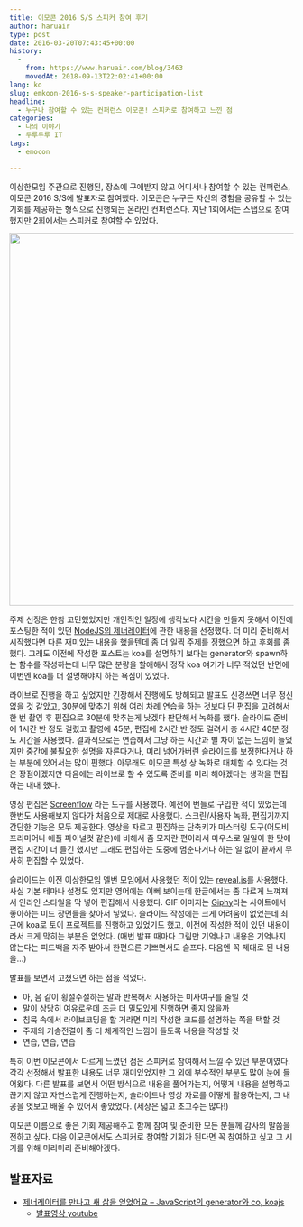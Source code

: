 ```yaml
---
title: 이모콘 2016 S/S 스피커 참여 후기
author: haruair
type: post
date: 2016-03-20T07:43:45+00:00
history:
  - 
    from: https://www.haruair.com/blog/3463
    movedAt: 2018-09-13T22:02:41+00:00
lang: ko
slug: emkoon-2016-s-s-speaker-participation-list
headline:
  - 누구나 참여할 수 있는 컨퍼런스 이모콘! 스피커로 참여하고 느낀 점
categories:
  - 나의 이야기
  - 두루두루 IT
tags:
  - emocon

---
```

이상한모임 주관으로 진행된, 장소에 구애받지 않고 어디서나 참여할 수 있는 컨퍼런스, 이모콘 2016 S/S에 발표자로 참여했다. 이모콘은 누구든 자신의 경험을 공유할 수 있는 기회를 제공하는 형식으로 진행되는 온라인 컨퍼런스다. 지난 1회에서는 스탭으로 참여했지만 2회에서는 스피커로 참여할 수 있었다.

<img src="//cfile1.onoffmix.com/attach/7a5aYTII26skATDNrxNOR049Na5ST2yp" class="aligncenter" style="width: 660px;" />

주제 선정은 한참 고민했었지만 개인적인 일정에 생각보다 시간을 만들지 못해서 이전에 포스팅한 적이 있던 [NodeJS의 제너레이터][1]에 관한 내용을 선정했다. 더 미리 준비해서 시작했다면 다른 재미있는 내용을 했을텐데 좀 더 일찍 주제를 정했으면 하고 후회를 좀 했다. 그래도 이전에 작성한 포스트는 koa를 설명하기 보다는 generator와 spawn하는 함수를 작성하는데 너무 많은 분량을 할애해서 정작 koa 얘기가 너무 적었던 반면에 이번엔 koa를 더 설명해야지 하는 욕심이 있었다.

라이브로 진행을 하고 싶었지만 긴장해서 진행에도 방해되고 발표도 신경쓰면 너무 정신 없을 것 같았고, 30분에 맞추기 위해 여러 차례 연습을 하는 것보다 단 편집을 고려해서 한 번 촬영 후 편집으로 30분에 맞추는게 낫겠다 판단해서 녹화를 했다. 슬라이드 준비에 1시간 반 정도 걸렸고 촬영에 45분, 편집에 2시간 반 정도 걸려서 총 4시간 40분 정도 시간을 사용했다. 결과적으로는 연습해서 그냥 하는 시간과 별 차이 없는 느낌이 들었지만 중간에 불필요한 설명을 자른다거나, 미리 넘어가버린 슬라이드를 보정한다거나 하는 부분에 있어서는 많이 편했다. 아무래도 이모콘 특성 상 녹화로 대체할 수 있다는 것은 장점이겠지만 다음에는 라이브로 할 수 있도록 준비를 미리 해야겠다는 생각을 편집하는 내내 했다.

영상 편집은 [Screenflow][2] 라는 도구를 사용했다. 예전에 번들로 구입한 적이 있었는데 한번도 사용해보지 않다가 처음으로 제대로 사용했다. 스크린/사용자 녹화, 편집기까지 간단한 기능은 모두 제공한다. 영상을 자르고 편집하는 단축키가 마스터링 도구(어도비 프리미어나 애플 파이널컷 같은)에 비해서 좀 모자란 편이라서 마우스로 일일이 한 탓에 편집 시간이 더 들긴 했지만 그래도 편집하는 도중에 멈춘다거나 하는 일 없이 끝까지 무사히 편집할 수 있었다.

슬라이드는 이전 이상한모임 멜번 모임에서 사용했던 적이 있는 [reveal.js][3]를 사용했다. 사실 기본 테마나 설정도 있지만 영어에는 이뻐 보이는데 한글에서는 좀 다르게 느껴져서 인라인 스타일을 막 넣어 편집해서 사용했다. GIF 이미지는 [Giphy][4]라는 사이트에서 좋아하는 미드 장면들을 찾아서 넣었다. 슬라이드 작성에는 크게 어려움이 없었는데 최근에 koa로 토이 프로젝트를 진행하고 있었기도 했고, 이전에 작성한 적이 있던 내용이라서 크게 막히는 부분은 없었다. (매번 발표 때마다 그림만 기억나고 내용은 기억나지 않는다는 피드백을 자주 받아서 한편으론 기쁘면서도 슬프다. 다음엔 꼭 제대로 된 내용을&#8230;)

발표를 보면서 고쳤으면 하는 점을 적었다.

  * 아, 음 같이 횡설수설하는 말과 반복해서 사용하는 미사여구를 줄일 것
  * 말이 상당히 여유로운데 조금 더 밀도있게 진행하면 좋지 않을까
  * 침묵 속에서 라이브코딩을 할 거라면 미리 작성한 코드를 설명하는 쪽을 택할 것
  * 주제의 기승전결이 좀 더 체계적인 느낌이 들도록 내용을 작성할 것
  * 연습, 연습, 연습

특히 이번 이모콘에서 다르게 느꼈던 점은 스피커로 참여해서 느낄 수 있던 부분이였다. 각각 선정해서 발표한 내용도 너무 재미있었지만 그 외에 부수적인 부분도 많이 눈에 들어왔다. 다른 발표를 보면서 어떤 방식으로 내용을 풀어가는지, 어떻게 내용을 설명하고 끊기지 않고 자연스럽게 진행하는지, 슬라이드나 영상 자료를 어떻게 활용하는지, 그 내공을 엿보고 배울 수 있어서 좋았었다. (세상은 넓고 초고수는 많다!)

이모콘 이름으로 좋은 기회 제공해주고 함께 참여 및 준비한 모든 분들께 감사의 말씀을 전하고 싶다. 다음 이모콘에서도 스피커로 참여할 기회가 된다면 꼭 참여하고 싶고 그 시기를 위해 미리미리 준비해야겠다.

## 발표자료

  * [제너레이터를 만나고 새 삶을 얻었어요 &#8211; JavaScript의 generator와 co, koajs][5] 
      * [발표영상 youtube][6]

 [1]: http://haruair.com/blog/3425
 [2]: https://www.telestream.net/screenflow/
 [3]: http://lab.hakim.se/reveal-js/
 [4]: http://giphy.com/
 [5]: http://haruair.github.io/emocon-2016SS-generator/
 [6]: https://www.youtube.com/watch?v=kk5k038Sc9M&index=6&list=PLJ0BuvoGAkXuie_CllvOg5c6H39-tsXer
